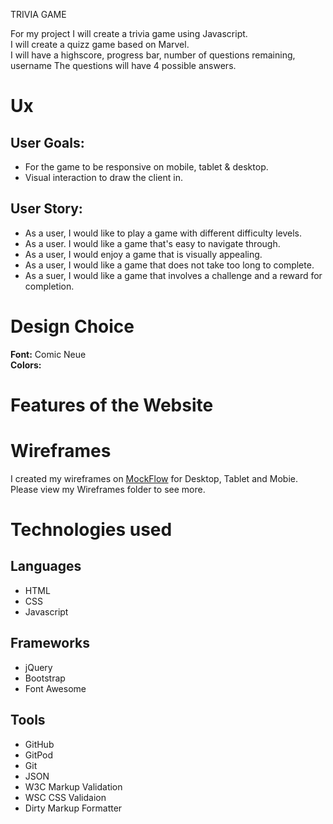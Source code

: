  TRIVIA GAME   

For my project I will create a trivia game using Javascript.  
I will create a quizz game based on Marvel.   
I will have a highscore, progress bar, number of questions remaining, username 
The questions will have 4 possible answers.   



# Ux

## User Goals:
* For the game to be responsive on mobile, tablet & desktop.
* Visual interaction to draw the client in.

## User Story:
* As a user, I would like to play a game with different difficulty levels.
* As a user. I would like a game that's easy to navigate through.
* As a user, I would enjoy a game that is visually appealing.
* As a user, I would like a game that does not take too long to complete.
* As a suer, I would like a game that involves a challenge and a reward for completion.


# Design Choice  




**Font:** Comic Neue   
**Colors:** 

# Features of the Website



# Wireframes
I created my wireframes on [MockFlow](https://www.mockflow.com/) for Desktop, Tablet and Mobie. Please view my Wireframes folder to see more.



# Technologies used
## Languages
* HTML
* CSS
* Javascript

## Frameworks
* jQuery
* Bootstrap
* Font Awesome

## Tools
* GitHub
* GitPod
* Git
* JSON
* W3C Markup Validation
* WSC CSS Validaion
* Dirty Markup Formatter